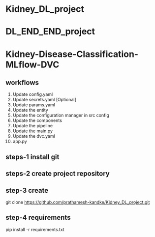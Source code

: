 # Kidney_DL_project

# DL_END_END_project
# Kidney-Disease-Classification-MLflow-DVC
## workflows

1. Update config.yaml
2. Update secrets.yaml [Optional]
3. Update params.yaml
4. Update the entity
5. Update the configuration manager in src config
6. Update the components
7. Update the pipeline 
8. Update the main.py
9. Update the dvc.yaml
10. app.py 

## steps-1 install git

## steps-2 create project repository


## step-3 create 

git clone https://github.com/prathamesh-kandke/Kidney_DL_project.git

## step-4 requirements

pip install -r requirements.txt
